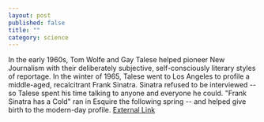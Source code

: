 ```yaml
---
layout: post
published: false
title: ""
category: science
---
```


In the early 1960s, Tom Wolfe and Gay Talese helped pioneer New Journalism with their deliberately subjective, self-consciously literary styles of reportage. In the winter of 1965, Talese went to Los Angeles to profile a middle-aged, recalcitrant Frank Sinatra. Sinatra refused to be interviewed -- so Talese spent his time talking to anyone and everyone he could. "Frank Sinatra has a Cold" ran in Esquire the following spring -- and helped give birth to the modern-day profile. [External Link](http://www.esquire.com/features/ESQ1003-OCT_SINATRA_rev_)
